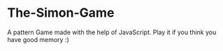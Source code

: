 # The-Simon-Game
A pattern Game made with the help of JavaScript. Play it if you think you have good memory :) 
